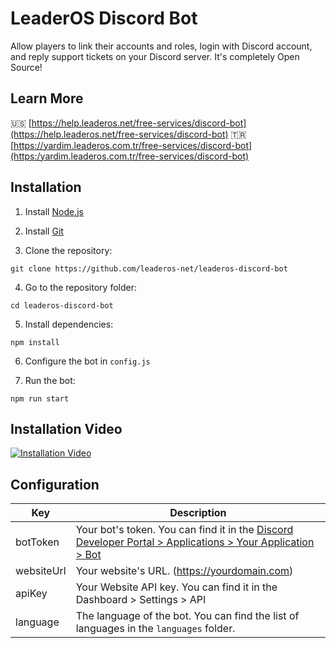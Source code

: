 # LeaderOS Discord Bot
Allow players to link their accounts and roles, login with Discord account, and reply support tickets on your Discord server. It's completely Open Source!

## Learn More
🇺🇸 [https://help.leaderos.net/free-services/discord-bot](https://help.leaderos.net/free-services/discord-bot)
🇹🇷 [https://yardim.leaderos.com.tr/free-services/discord-bot](https:/yardim.leaderos.com.tr/free-services/discord-bot)

## Installation

1. Install [Node.js](https://nodejs.org/en/download/)

2. Install [Git](https://git-scm.com/downloads)

3. Clone the repository:

```
git clone https://github.com/leaderos-net/leaderos-discord-bot
```

4. Go to the repository folder:

```
cd leaderos-discord-bot
```

5. Install dependencies:

```
npm install
```

6. Configure the bot in `config.js`

7. Run the bot:

```
npm run start
```

## Installation Video

[![Installation Video](https://img.youtube.com/vi/9QX0Z6Q4Zq0/0.jpg)](https://www.youtube.com/watch?v=9QX0Z6Q4Zq0)

## Configuration

| Key        | Description                                                                                                                                              |
| ---------- | -------------------------------------------------------------------------------------------------------------------------------------------------------- |
| botToken   | Your bot's token. You can find it in the [Discord Developer Portal > Applications > Your Application > Bot](https://discord.com/developers/applications) |
| websiteUrl | Your website's URL. (https://yourdomain.com)                                                                                                             |
| apiKey     | Your Website API key. You can find it in the Dashboard > Settings > API                                                                                  |
| language   | The language of the bot. You can find the list of languages in the `languages` folder.                                                                   |
